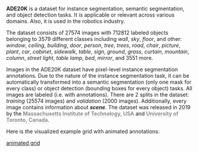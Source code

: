 **ADE20K** is a dataset for instance segmentation, semantic segmentation, and object detection tasks. It is applicable or relevant across various domains. Also, it is used in the robotics industry. 

The dataset consists of 27574 images with 712812 labeled objects belonging to 3579 different classes including *wall*, *sky*, *floor*, and other: *window*, *ceiling*, *building*, *door*, *person*, *tree*, *trees*, *road*, *chair*, *picture*, *plant*, *car*, *cabinet*, *sidewalk*, *table*, *sign*, *ground*, *grass*, *curtain*, *mountain*, *column*, *street light*, *table lamp*, *bed*, *mirror*, and 3551 more.

Images in the ADE20K dataset have pixel-level instance segmentation annotations. Due to the nature of the instance segmentation task, it can be automatically transformed into a semantic segmentation (only one mask for every class) or object detection (bounding boxes for every object) tasks. All images are labeled (i.e. with annotations). There are 2 splits in the dataset: *training* (25574 images) and *validation* (2000 images). Additionally, every image contains information about ***scene***. The dataset was released in 2019 by the <span style="font-weight: 600; color: grey; border-bottom: 1px dashed #d3d3d3;">Massachusetts Institute of Technology, USA</span> and <span style="font-weight: 600; color: grey; border-bottom: 1px dashed #d3d3d3;">University of Toronto, Canada</span>.

Here is the visualized example grid with animated annotations:

[animated grid](https://github.com/dataset-ninja/ade20k/raw/main/visualizations/horizontal_grid.webm)
